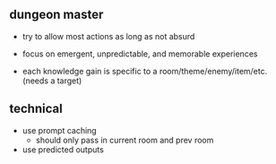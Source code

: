 ## dungeon master

- try to allow most actions as long as not absurd
- focus on emergent, unpredictable, and memorable experiences

- each knowledge gain is specific to a room/theme/enemy/item/etc. (needs a target)

## technical

- use prompt caching
  - should only pass in current room and prev room
- use predicted outputs
